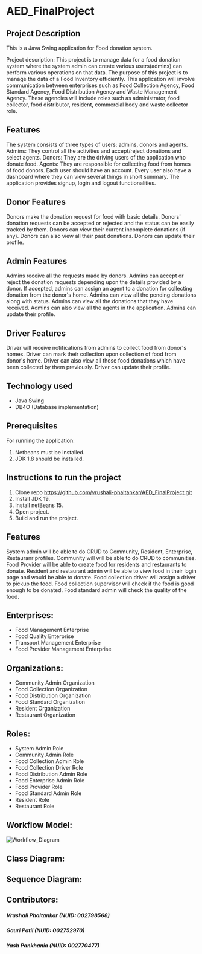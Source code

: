 # AED_FinalProject

## Project Description
This is a Java Swing application for Food donation system.

Project description: This project is to manage data for a food donation system where the system admin can create various users(admins) can perform various operations on that data. The purpose of this project is to manage the data of a Food Inventory efficiently.
This application will involve communication between enterprises such as Food Collection Agency, Food Standard Agency, Food Distribution Agency and Waste Management Agency. These agencies will include roles such as administrator, food collector, food distributor, resident, commercial body and waste collector role.

## Features
The system consists of three types of users: admins, donors and agents.
Admins: They control all the activities and accept/reject donations and select agents.
Donors: They are the driving users of the application who donate food.
Agents: They are responsible for collecting food from homes of food donors.
Each user should have an account.
Every user also have a dashboard where they can view several things in short summary.
The application provides signup, login and logout functionalities.

## Donor Features
Donors make the donation request for food with basic details.
Donors' donation requests can be accepted or rejected and the status can be easily tracked by them.
Donors can view their current incomplete donations (if any).
Donors can also view all their past donations.
Donors can update their profile.

## Admin Features
Admins receive all the requests made by donors.
Admins can accept or reject the donation requests depending upon the details provided by a donor.
If accepted, admins can assign an agent to a donation for collecting donation from the donor's home.
Admins can view all the pending donations along with status.
Admins can view all the donations that they have received.
Admins can also view all the agents in the application.
Admins can update their profile.

## Driver Features
Driver will receive notifications from admins to collect food from donor's homes.
Driver can mark their collection upon collection of food from donor's home.
Driver can also view all those food donations which have been collected by them previously.
Driver can update their profile.

## Technology used
- Java Swing
- DB4O (Database implementation)

## Prerequisites
For running the application:

1. Netbeans must be installed.
2. JDK 1.8 should be installed.

## Instructions to run the project
1. Clone repo https://github.com/vrushali-phaltankar/AED_FinalProject.git
2. Install JDK 19.
3. Install netBeans 15.
4. Open project.
5. Build and run the project.

## Features
System admin will be able to do CRUD to Community, Resident, Enterprise, Restauranr profiles.
Community will will be able to do CRUD to communities.
Food Provider will be able to create food for residents and restaurants to donate.
Resident and restaurant admin will be able to view food in their login page and would be able to donate.
Food collection driver will assign a driver to pickup the food.
Food collection supervisor will check if the food is good enough to be donated.
Food standard admin will check the quality of the food.

## Enterprises:
- Food Management Enterprise
- Food Quality Enterprise
- Transport Management Enterprise
- Food Provider Management Enterprise

## Organizations:
- Community Admin Organization
- Food Collection Organization
- Food Distribution Organization
- Food Standard Organization
- Resident Organization
- Restaurant Organization

## Roles:
- System Admin Role
- Community Admin Role
- Food Collection Admin Role
- Food Collection Driver Role
- Food Distribution Admin Role
- Food Enterprise Admin Role
- Food Provider Role
- Food Standard Admin Role
- Resident Role
- Restaurant Role

## Workflow Model:
![Workflow_Diagram](https://user-images.githubusercontent.com/114446858/206950450-a003e598-138f-4a6a-a784-ad3095ebf6b8.jpg)


## Class Diagram: 

## Sequence Diagram: 


## Contributors:
##### Vrushali Phaltankar (NUID: 002798568)
##### Gauri Patil (NUID: 002752970)
##### Yash Pankhania (NUID: 002770477) 
